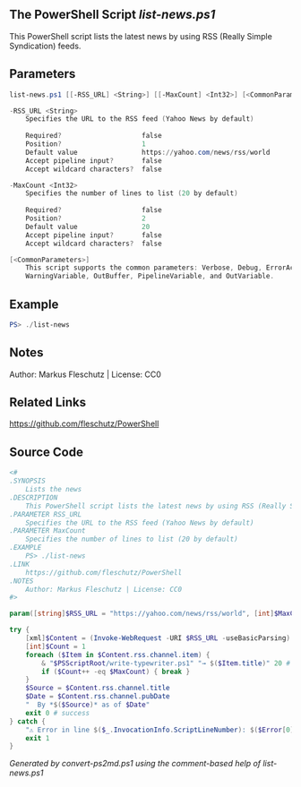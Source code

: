 ## The PowerShell Script *list-news.ps1*

This PowerShell script lists the latest news by using RSS (Really Simple Syndication) feeds.

## Parameters
```powershell
list-news.ps1 [[-RSS_URL] <String>] [[-MaxCount] <Int32>] [<CommonParameters>]

-RSS_URL <String>
    Specifies the URL to the RSS feed (Yahoo News by default)
    
    Required?                    false
    Position?                    1
    Default value                https://yahoo.com/news/rss/world
    Accept pipeline input?       false
    Accept wildcard characters?  false

-MaxCount <Int32>
    Specifies the number of lines to list (20 by default)
    
    Required?                    false
    Position?                    2
    Default value                20
    Accept pipeline input?       false
    Accept wildcard characters?  false

[<CommonParameters>]
    This script supports the common parameters: Verbose, Debug, ErrorAction, ErrorVariable, WarningAction, 
    WarningVariable, OutBuffer, PipelineVariable, and OutVariable.
```

## Example
```powershell
PS> ./list-news

```

## Notes
Author: Markus Fleschutz | License: CC0

## Related Links
https://github.com/fleschutz/PowerShell

## Source Code
```powershell
<#
.SYNOPSIS
	Lists the news
.DESCRIPTION
	This PowerShell script lists the latest news by using RSS (Really Simple Syndication) feeds.
.PARAMETER RSS_URL
	Specifies the URL to the RSS feed (Yahoo News by default)
.PARAMETER MaxCount
	Specifies the number of lines to list (20 by default)
.EXAMPLE
	PS> ./list-news
.LINK
	https://github.com/fleschutz/PowerShell
.NOTES
	Author: Markus Fleschutz | License: CC0
#>

param([string]$RSS_URL = "https://yahoo.com/news/rss/world", [int]$MaxCount = 20)

try {
	[xml]$Content = (Invoke-WebRequest -URI $RSS_URL -useBasicParsing).Content
	[int]$Count = 1
	foreach ($Item in $Content.rss.channel.item) {
		& "$PSScriptRoot/write-typewriter.ps1" "→ $($Item.title)" 20 # ms speed
		if ($Count++ -eq $MaxCount) { break }
	}
	$Source = $Content.rss.channel.title
	$Date = $Content.rss.channel.pubDate
	"  By *$($Source)* as of $Date"
	exit 0 # success
} catch {
	"⚠️ Error in line $($_.InvocationInfo.ScriptLineNumber): $($Error[0])"
	exit 1
}
```

*Generated by convert-ps2md.ps1 using the comment-based help of list-news.ps1*
